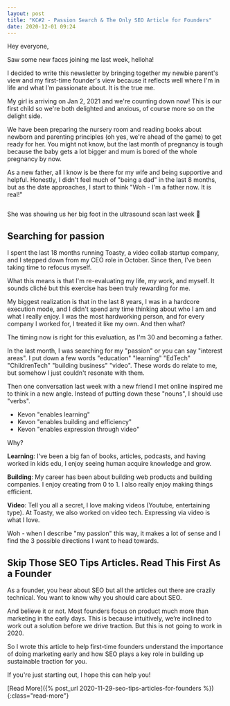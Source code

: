 ```yaml
---
layout: post
title: "KC#2 - Passion Search & The Only SEO Article for Founders"
date: 2020-12-01 09:24
---
```


Hey everyone,

Saw some new faces joining me last week, helloha!

I decided to write this newsletter by bringing together my newbie parent's view and my first-time founder's view because it reflects well where I'm in life and what I'm passionate about. It is the true me.

My girl is arriving on Jan 2, 2021 and we're counting down now! This is our first child so we're both delighted and anxious, of course more so on the delight side.

We have been preparing the nursery room and reading books about newborn and parenting principles (oh yes, we're ahead of the game) to get ready for her. You might not know, but the last month of pregnancy is tough because the baby gets a lot bigger and mum is bored of the whole pregnancy by now.

As a new father, all I know is be there for my wife and being supportive and helpful. Honestly, I didn't feel much of "being a dad" in the last 8 months, but as the date approaches, I start to think "Woh - I'm a father now. It is real!"

<img src="{{site.baseurl}}/assets/images/newsletters/issue002-averys-foot.jpeg" alt="" class="full-image">
<p class="img-source">She was showing us her big foot in the ultrasound scan last week 🙈</p>

## Searching for passion

I spent the last 18 months running Toasty, a video collab startup company, and I stepped down from my CEO role in October. Since then, I've been taking time to refocus myself.

What this means is that I'm re-evaluating my life, my work, and myself. It sounds cliché but this exercise has been truly rewarding for me.

My biggest realization is that in the last 8 years, I was in a hardcore execution mode, and I didn't spend any time thinking about who I am and what I really enjoy. I was the most hardworking person, and for every company I worked for, I treated it like my own. And then what?

The timing now is right for this evaluation, as I'm 30 and becoming a father.

In the last month, I was searching for my "passion" or you can say "interest areas". I put down a few words "education" "learning" "EdTech" "ChildrenTech" "building business" "video". These words do relate to me, but somehow I just couldn't resonate with them.

Then one conversation last week with a new friend I met online inspired me to think in a new angle. Instead of putting down these "nouns", I should use "verbs".

- Kevon "enables learning"
- Kevon "enables building and efficiency"
- Kevon "enables expression through video"

Why?

**Learning**: I've been a big fan of books, articles, podcasts, and having worked in kids edu, I enjoy seeing human acquire knowledge and grow.

**Building**: My career has been about building web products and building companies. I enjoy creating from 0 to 1. I also really enjoy making things efficient.

**Video**: Tell you all a secret, I love making videos (Youtube, entertaining type). At Toasty, we also worked on video tech. Expressing via video is what I love.

Woh - when I describe "my passion" this way, it makes a lot of sense and I find the 3 possible directions I want to head towards.

## Skip Those SEO Tips Articles. Read This First As a Founder​

As a founder, you hear about SEO but all the articles out there are crazily technical. You want to know why you should care about SEO.

And believe it or not. Most founders focus on product much more than marketing in the early days. This is because intuitively, we’re inclined to work out a solution before we drive traction. But this is not going to work in 2020.

So I wrote this article to help first-time founders understand the importance of doing marketing early and how SEO plays a key role in building up sustainable traction for you.

If you're just starting out, I hope this can help you!

[Read More]({% post_url 2020-11-29-seo-tips-articles-for-founders %}){:class="read-more"}
